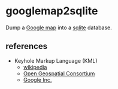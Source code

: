 googlemap2sqlite
================

Dump a [Google map](https://en.wikipedia.org/wiki/Google_maps) into a [sqlite](http://sqlite.org/) database.


references
----------
* Keyhole Markup Language (KML)
  * [wikipedia](https://en.wikipedia.org/wiki/Keyhole_Markup_Language)
  * [Open Geospatial Consortium](http://www.opengeospatial.org/standards/kml/)
  * [Google Inc.](https://developers.google.com/kml/documentation/?csw=1)

